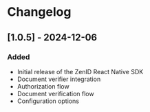 # Changelog

## [1.0.5] - 2024-12-06

### Added

- Initial release of the ZenID React Native SDK
- Document verifier integration
- Authorization flow
- Document verification flow
- Configuration options
